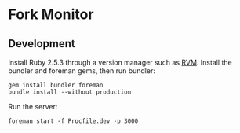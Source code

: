 # Fork Monitor

## Development

Install Ruby 2.5.3 through a version manager such as [RVM](https://rvm.io). Install
the bundler and foreman gems, then run bundler:

```
gem install bundler foreman
bundle install --without production
```

Run the server:

```
foreman start -f Procfile.dev -p 3000
```
